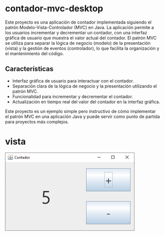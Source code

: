 # contador-mvc-desktop

Este proyecto es una aplicación de contador implementada siguiendo el patrón Modelo-Vista-Controlador (MVC) en Java. La aplicación permite a los usuarios incrementar y decrementar un contador, con una interfaz gráfica de usuario que muestra el valor actual del contador. El patrón MVC se utiliza para separar la lógica de negocio (modelo) de la presentación (vista) y la gestión de eventos (controlador), lo que facilita la organización y el mantenimiento del código.

## Características

* Interfaz gráfica de usuario para interactuar con el contador.
* Separación clara de la lógica de negocio y la presentación utilizando el patrón MVC.
* Funcionalidad para incrementar y decrementar el contador.
* Actualización en tiempo real del valor del contador en la interfaz gráfica.

Este proyecto es un ejemplo simple pero instructivo de cómo implementar el patrón MVC en una aplicación Java y puede servir como punto de partida para proyectos más complejos.

# vista

![Vista principal](https://raw.githubusercontent.com/CarlosMateoM/contador-mvc-desktop/main/doc/ss/Vista.png)
